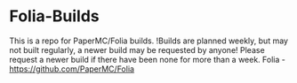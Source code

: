# Folia-Builds
This is a repo for PaperMC/Folia builds. !Builds are planned weekly, but may not built regularly, a newer build may be requested by anyone!
Please request a newer build if there have been none for more than a week.
Folia - https://github.com/PaperMC/Folia

